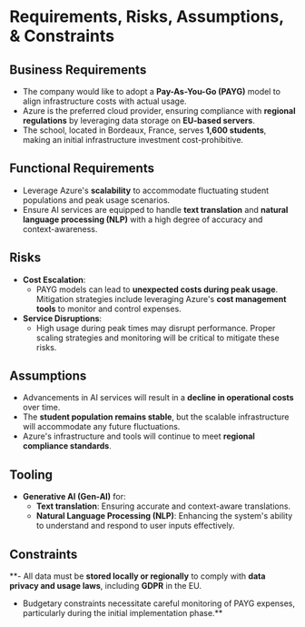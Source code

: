 # Requirements, Risks, Assumptions, & Constraints

## Business Requirements
- The company would like to adopt a **Pay-As-You-Go (PAYG)** model to align infrastructure costs with actual usage.
- Azure is the preferred cloud provider, ensuring compliance with **regional regulations** by leveraging data storage on **EU-based servers**.
- The school, located in Bordeaux, France, serves **1,600 students**, making an initial infrastructure investment cost-prohibitive.

## Functional Requirements
- Leverage Azure's **scalability** to accommodate fluctuating student populations and peak usage scenarios.
- Ensure AI services are equipped to handle **text translation** and **natural language processing (NLP)** with a high degree of accuracy and context-awareness.

## Risks
- **Cost Escalation**: 
  - PAYG models can lead to **unexpected costs during peak usage**. Mitigation strategies include leveraging Azure's **cost management tools** to monitor and control expenses.
- **Service Disruptions**:
  - High usage during peak times may disrupt performance. Proper scaling strategies and monitoring will be critical to mitigate these risks.

## Assumptions
- Advancements in AI services will result in a **decline in operational costs** over time.
- The **student population remains stable**, but the scalable infrastructure will accommodate any future fluctuations.
- Azure's infrastructure and tools will continue to meet **regional compliance standards**.

## Tooling
- **Generative AI (Gen-AI)** for:
  - **Text translation**: Ensuring accurate and context-aware translations.
  - **Natural Language Processing (NLP)**: Enhancing the system's ability to understand and respond to user inputs effectively.

## Constraints
**- All data must be **stored locally or regionally** to comply with **data privacy and usage laws**, including **GDPR** in the EU.
- Budgetary constraints necessitate careful monitoring of PAYG expenses, particularly during the initial implementation phase.**
